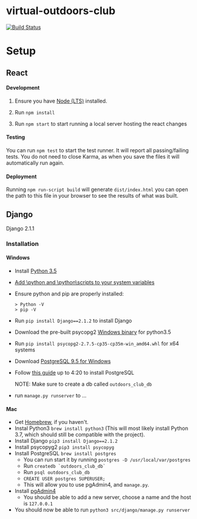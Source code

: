 # virtual-outdoors-club
[![Build Status](https://travis-ci.com/cmput401-fall2018/virtual-outdoors-club.svg?token=D7BVdytPqFpYCfpFy5pz&branch=master)](https://travis-ci.com/cmput401-fall2018/virtual-outdoors-club)
# Setup

## React

#### Development
1. Ensure you have [Node (LTS)](https://nodejs.org/en/) installed.

2. Run `npm install`

3. Run `npm start` to start running a local server hosting the react changes

#### Testing

You can run `npm test` to start the test runner. It will report all passing/failing tests. You do not need to close Karma, as when you save the files it will automatically run again.

#### Deployment

Running `npm run-script build` will generate `dist/index.html` you can open the path to this file in your browser to see the results of what was built.

## Django

Django 2.1.1

### Installation

#### Windows
- Install [Python 3.5](https://www.python.org/downloads/release/python-352/)
- [Add \python and \python\scripts to your system variables](https://www.java.com/en/download/help/path.xml)
- Ensure python and pip are properly installed:
  ```
  > Python -V
  > pip -V
  ```
- Run `pip install Django==2.1.2` to install Django
- Download the pre-built psycopg2 [Windows binary](https://www.lfd.uci.edu/~gohlke/pythonlibs/#psycopg) for python3.5
- Run `pip install psycopg2-2.7.5-cp35-cp35m-win_amd64.whl` for x64 systems
- Download [PostgreSQL 9.5 for Windows](https://www.enterprisedb.com/downloads/postgres-postgresql-downloads)
- Follow [this guide](https://www.youtube.com/watch?v=_qUpvRTqK0Y) up to 4:20 to install PostgreSQL
  
  NOTE: Make sure to create a db called `outdoors_club_db`

- run `manage.py runserver` to ...

#### Mac
 - Get [Homebrew](https://brew.sh/), if you haven't.
 - Instal Python3 `brew install python3` (This will most likely install Python 3.7, which should still be compatible with the project).
 - Install Django `pip3 install Django==2.1.2`
 - Install psycopyg2 `pip3 install psycopyg`
 - Install PostgreSQL `brew install postgres`
   - You can run start it by running `postgres -D /usr/local/var/postgres`
   - Run ```createdb `outdoors_club_db` ```
   - Run `psql outdoors_club_db`
   - `CREATE USER postgres SUPERUSER;`
   - This will allow you to use pgAdmin4, and `manage.py`.
 - Install [pgAdmin4](https://www.pgadmin.org/download/pgadmin-4-macos/)
   - You should be able to add a new server, choose a name and the host is `127.0.0.1`
 - You should now be able to run `python3 src/django/manage.py runserver`

